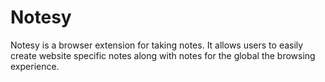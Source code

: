 # Notesy
Notesy is a browser extension for taking notes. It allows users to easily create website specific notes along with notes for the global the browsing experience.